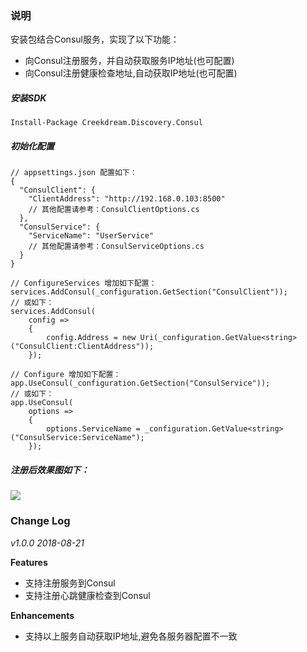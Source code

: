 ### 说明

安装包结合Consul服务，实现了以下功能：
* 向Consul注册服务，并自动获取服务IP地址(也可配置)
* 向Consul注册健康检查地址,自动获取IP地址(也可配置)

##### 安装SDK
```
Install-Package Creekdream.Discovery.Consul
```
##### 初始化配置
```
// appsettings.json 配置如下：
{
  "ConsulClient": {
    "ClientAddress": "http://192.168.0.103:8500"
    // 其他配置请参考：ConsulClientOptions.cs
  },
  "ConsulService": {
    "ServiceName": "UserService"
    // 其他配置请参考：ConsulServiceOptions.cs
  }
}
```

```
// ConfigureServices 增加如下配置：
services.AddConsul(_configuration.GetSection("ConsulClient"));
// 或如下：
services.AddConsul(
    config =>
    {
        config.Address = new Uri(_configuration.GetValue<string>("ConsulClient:ClientAddress"));
    });
```

```
// Configure 增加如下配置：
app.UseConsul(_configuration.GetSection("ConsulService"));
// 或如下：
app.UseConsul(
    options =>
    {
        options.ServiceName = _configuration.GetValue<string>("ConsulService:ServiceName");
    });
```

##### 注册后效果图如下：
<img src="https://images2018.cnblogs.com/blog/451346/201808/451346-20180815000609695-1545801544.png" />

### Change Log

*v1.0.0 2018-08-21*

**Features**
*  支持注册服务到Consul
*  支持注册心跳健康检查到Consul

**Enhancements**
*  支持以上服务自动获取IP地址,避免各服务器配置不一致
